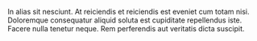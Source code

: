 In alias sit nesciunt. At reiciendis et reiciendis est eveniet cum totam nisi. Doloremque consequatur aliquid soluta est cupiditate repellendus iste. Facere nulla tenetur neque. Rem perferendis aut veritatis dicta suscipit.